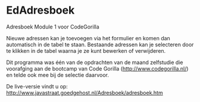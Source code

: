 # EdAdresboek
Adresboek Module 1 voor CodeGorilla

Nieuwe adressen kan je toevoegen via het formulier en komen dan automatisch in de tabel te staan. Bestaande adressen kan je selecteren door te klikken in de tabel waarna je ze kunt bewerken of verwijderen.

Dit programma was één van de opdrachten van de maand zelfstudie die voorafging aan de bootcamp van Code Gorilla (http://www.codegorilla.nl/) en telde ook mee bij de selectie daarvoor. 

De live-versie vindt u op: http://www.javastraat.goedgehost.nl/Adresboek/adresboek.htm
